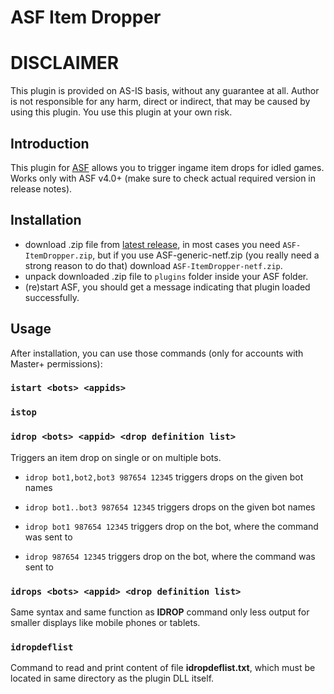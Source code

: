 # ASF Item Dropper

# DISCLAIMER

This plugin is provided on AS-IS basis, without any guarantee at all. Author is not responsible for any harm, direct or indirect, that may be caused by using this plugin. You use this plugin at your own risk.

## Introduction

This plugin for [ASF](https://github.com/JustArchiNET/ArchiSteamFarm/) allows you to trigger ingame item drops for idled games. Works only with ASF v4.0+ (make sure to check actual required version in release notes).

## Installation

- download .zip file from [latest release](https://github.com/webben-de/ASF_ItemDropper/releases/latest), in most cases you need `ASF-ItemDropper.zip`, but if you use ASF-generic-netf.zip (you really need a strong reason to do that) download `ASF-ItemDropper-netf.zip`.
- unpack downloaded .zip file to `plugins` folder inside your ASF folder.
- (re)start ASF, you should get a message indicating that plugin loaded successfully.

## Usage

After installation, you can use those commands (only for accounts with Master+ permissions):

### `istart <bots> <appids>`

### `istop`

### `idrop <bots> <appid> <drop definition list>`

Triggers an item drop on single or on multiple bots.

- `idrop bot1,bot2,bot3 987654 12345` triggers drops on the given bot names
- `idrop bot1..bot3 987654 12345` triggers drops on the given bot names

- `idrop bot1 987654 12345` triggers drop on the bot, where the command was sent to
- `idrop 987654 12345` triggers drop on the bot, where the command was sent to

### `idrops <bots> <appid> <drop definition list>`

Same syntax and same function as **IDROP** command only less output for smaller displays like mobile phones or tablets.

### `idropdeflist`

Command to read and print content of file **idropdeflist.txt**, which must be located in same directory as the plugin DLL itself.
